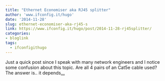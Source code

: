 ```yaml
---
title: "Ethernet Economiser aka RJ45 splitter"
author: 'www.ifconfig.it/hugo'
date: '2014-11-28'
slug: ethernet-economiser-aka-rj45-s
link: https://www.ifconfig.it/hugo/post/2014-11-28-rj45splitter/
categories:
- bloglink
tags:
  - ifconfigithugo
---
```


Just a quick post since I speak with many network engineers and I notice some confusion about this topic. Are all 4 pairs of an Cat5e cable used? The answer is.. it depends[... <i class="fas fa-external-link-alt"></i>](https://www.ifconfig.it/hugo/post/2014-11-28-rj45splitter/)

